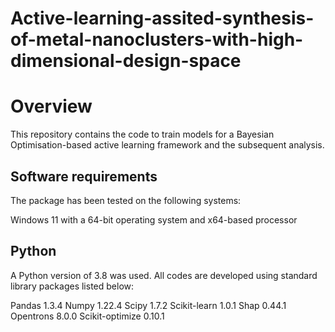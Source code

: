 # Active-learning-assited-synthesis-of-metal-nanoclusters-with-high-dimensional-design-space

# Overview
This repository contains the code to train models for a Bayesian Optimisation-based active learning framework and the subsequent analysis.

## Software requirements
The package has been tested on the following systems:

Windows 11 with a 64-bit operating system and x64-based processor

## Python
A Python version of 3.8 was used. All codes are developed using standard library packages listed below:

Pandas 1.3.4 
Numpy 1.22.4 
Scipy 1.7.2 
Scikit-learn 1.0.1 
Shap 0.44.1
Opentrons 8.0.0
Scikit-optimize 0.10.1 
